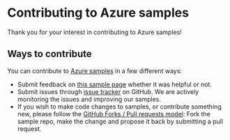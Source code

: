 # Contributing to Azure samples

Thank you for your interest in contributing to Azure samples!

## Ways to contribute

You can contribute to [Azure samples](https://github.com/Azure-Samples/network-dotnet-manage-vpn-client-connection) in a few different ways:

- Submit feedback on [this sample page](https://azure.microsoft.com/documentation/samples/network-dotnet-manage-vpn-client-connection/) whether it was helpful or not.  
- Submit issues through [issue tracker](https://github.com/Azure-Samples/network-dotnet-manage-vpn-client-connection/issues) on GitHub. We are actively monitoring the issues and improving our samples.
- If you wish to make code changes to samples, or contribute something new, please follow the [GitHub Forks / Pull requests model](https://help.github.com/articles/fork-a-repo/): Fork the sample repo, make the change and propose it back by submitting a pull request.